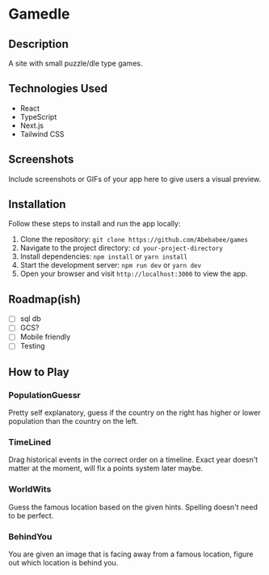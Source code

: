 # Gamedle

## Description

A site with small puzzle/dle type games.

## Technologies Used

- React
- TypeScript
- Next.js
- Tailwind CSS

## Screenshots

Include screenshots or GIFs of your app here to give users a visual preview.

## Installation

Follow these steps to install and run the app locally:

1. Clone the repository: `git clone https://github.com/Abebabee/games`
2. Navigate to the project directory: `cd your-project-directory`
3. Install dependencies: `npm install` or `yarn install`
4. Start the development server: `npm run dev` or `yarn dev`
5. Open your browser and visit `http://localhost:3000` to view the app.

## Roadmap(ish)
- [ ] sql db
- [ ] GCS?
- [ ] Mobile friendly
- [ ] Testing

## How to Play

### PopulationGuessr

Pretty self explanatory, guess if the country on the right has higher or lower population than the country on the left.

### TimeLined

Drag historical events in the correct order on a timeline. Exact year doesn't matter at the moment, will fix a points system later maybe.

### WorldWits

Guess the famous location based on the given hints. Spelling doesn't need to be perfect.

### BehindYou

You are given an image that is facing away from a famous location, figure out which location is behind you.
